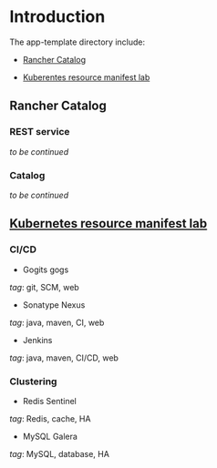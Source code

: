 # Introduction

The app-template directory include:

* [Rancher Catalog](#rancher-catalog)

* [Kuberentes resource manifest lab](#kubernetes-resource-manifest-lab)

## Rancher Catalog

### REST service

_to be continued_

### Catalog

_to be continued_

## [Kubernetes resource manifest lab](/app-template/k8s-resource-manifest-lab)

### CI/CD

* Gogits gogs

_tag_: git, SCM, web

* Sonatype Nexus

_tag_: java, maven, CI, web

* Jenkins

_tag_: java, maven, CI/CD, web

### Clustering

* Redis Sentinel

_tag_: Redis, cache, HA

* MySQL Galera

_tag_: MySQL, database, HA
